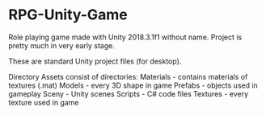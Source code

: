 # RPG-Unity-Game

Role playing game made with Unity 2018.3.1f1 without name. Project is pretty much in very early stage.

These are standard Unity project files (for desktop).

Directory Assets consist of directories:
	Materials - contains materials of textures (.mat)
	Models - every 3D shape in game
	Prefabs - objects used in gameplay
	Sceny - Unity scenes
	Scripts - C# code files
	Textures - every texture used in game
